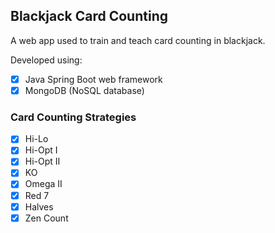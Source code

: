 ## Blackjack Card Counting

A web app used to train and teach card counting in blackjack.

Developed using:
- [x] Java Spring Boot web framework
- [x] MongoDB (NoSQL database)

### Card Counting Strategies

- [x] Hi-Lo
- [x] Hi-Opt I
- [x] Hi-Opt II
- [x] KO
- [x] Omega II
- [x] Red 7
- [x] Halves
- [x] Zen Count

